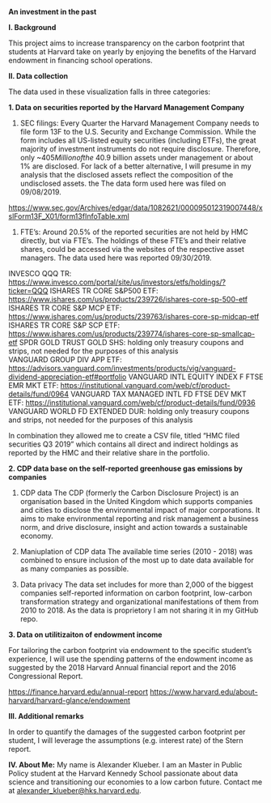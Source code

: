 <b>An investment in the past</b>

<b>I. Background</b>

This project aims to increase transparency on the carbon footprint that students at Harvard take on yearly by enjoying the benefits of the Harvard endowment in financing school operations.

<b>II. Data collection</b>

The data used in these visualization falls in three categories:

<b>1. Data on securities reported by the Harvard Management Company</b>

1.  SEC filings: Every Quarter the Harvard Management Company needs to
    file form 13F to the U.S. Security and Exchange Commission. While
    the form includes all US-listed equity securities (including ETFs),
    the great majority of investment instruments do not require
    disclosure. Therefore, only ~$405 Million of the ~$40.9 billion
    assets under management or about 1% are disclosed. For lack of a
    better alternative, I will presume in my analysis that the disclosed
    assets reflect the composition of the undisclosed assets. the The
    data form used here was filed on 09/08/2019.

<a href="https://www.sec.gov/Archives/edgar/data/1082621/000095012319007448/xslForm13F_X01/form13fInfoTable.xml" class="uri">https://www.sec.gov/Archives/edgar/data/1082621/000095012319007448/xslForm13F_X01/form13fInfoTable.xml</a>

1.  FTE’s: Around 20.5% of the reported securities are not held by HMC
    directly, but via FTE’s. The holdings of these FTE’s and their
    relative shares, could be accessed via the websites of the
    respective asset managers. The data used here was reported
    09/30/2019.

INVESCO QQQ TR:
<a href="https://www.invesco.com/portal/site/us/investors/etfs/holdings/?ticker=QQQ" class="uri">https://www.invesco.com/portal/site/us/investors/etfs/holdings/?ticker=QQQ</a>
ISHARES TR CORE S&P500 ETF:
<a href="https://www.ishares.com/us/products/239726/ishares-core-sp-500-etf" class="uri">https://www.ishares.com/us/products/239726/ishares-core-sp-500-etf</a>
ISHARES TR CORE S&P MCP ETF:
<a href="https://www.ishares.com/us/products/239763/ishares-core-sp-midcap-etf" class="uri">https://www.ishares.com/us/products/239763/ishares-core-sp-midcap-etf</a>
ISHARES TR CORE S&P SCP ETF:
<a href="https://www.ishares.com/us/products/239774/ishares-core-sp-smallcap-etf" class="uri">https://www.ishares.com/us/products/239774/ishares-core-sp-smallcap-etf</a>
SPDR GOLD TRUST GOLD SHS: holding only treasury coupons and strips, not
needed for the purposes of this analysis  
VANGUARD GROUP DIV APP ETF:
<a href="https://advisors.vanguard.com/investments/products/vig/vanguard-dividend-appreciation-etf#portfolio" class="uri">https://advisors.vanguard.com/investments/products/vig/vanguard-dividend-appreciation-etf#portfolio</a>
VANGUARD INTL EQUITY INDEX F FTSE EMR MKT ETF:
<a href="https://institutional.vanguard.com/web/cf/product-details/fund/0964" class="uri">https://institutional.vanguard.com/web/cf/product-details/fund/0964</a>
VANGUARD TAX MANAGED INTL FD FTSE DEV MKT ETF:
<a href="https://institutional.vanguard.com/web/cf/product-details/fund/0936" class="uri">https://institutional.vanguard.com/web/cf/product-details/fund/0936</a>
VANGUARD WORLD FD EXTENDED DUR: holding only treasury coupons and
strips, not needed for the purposes of this analysis

In combination they allowed me to create a CSV file, titled “HMC filed
securities Q3 2019” which contains all direct and indirect holdings as
reported by the HMC and their relative share in the portfolio.

<b>2. CDP data base on the self-reported greenhouse gas emissions by
companies</b>

1.  CDP data The CDP (formerly the Carbon Disclosure Project) is an
    organisation based in the United Kingdom which supports companies
    and cities to disclose the environmental impact of major
    corporations. It aims to make environmental reporting and risk
    management a business norm, and drive disclosure, insight and action
    towards a sustainable economy.

2.  Maniuplation of CDP data The available time series (2010 - 2018) was
    combined to ensure inclusion of the most up to date data available
    for as many companies as possible.

3.  Data privacy The data set includes for more than 2,000 of the
    biggest companies self-reported information on carbon footprint,
    low-carbon transformation strategy and organizational manifestations
    of them from 2010 to 2018. As the data is proprietory I am not
    sharing it in my GitHub repo.

<b>3. Data on utilitizaiton of endowment income</b>

For tailoring the carbon footprint via endowment to the specific
student’s experience, I will use the spending patterns of the endowment
income as suggested by the 2018 Harvard Annual financial report and the
2016 Congressional Report.

<a href="https://finance.harvard.edu/annual-report" class="uri">https://finance.harvard.edu/annual-report</a>
<a href="https://www.harvard.edu/about-harvard/harvard-glance/endowment" class="uri">https://www.harvard.edu/about-harvard/harvard-glance/endowment</a>

<b>III. Additional remarks</b>

In order to quantify the damages of the suggested carbon footprint per
student, I will leverage the assumptions (e.g. interest rate) of the
Stern report.

<b>IV. About Me:</b> My name is Alexander Klueber. I am an Master in
Public Policy student at the Harvard Kennedy School passionate about
data science and transitioning our economies to a low carbon future.
Contact me at
<a href="mailto:alexander_klueber@hks.harvard.edu" class="email">alexander_klueber@hks.harvard.edu</a>.
